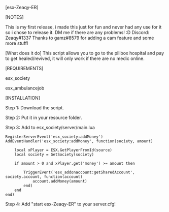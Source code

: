 [esx-Zeaqy-ER]

[NOTES]

This is my first release, i made this just for fun and never had any use for it so i chose to release it.
DM me if there are any problems! :D
Discord: Zeaqy#1337
Thanks to gamz#8579 for adding a cam feature and some more stuff!

[What does it do]
This script allows you to go to the pillbox hospital and pay to get healed/revived, it will only work if there are no medic online.

[REQUIREMENTS]
  
esx_society

esx_ambulancejob

[INSTALLATION]

Step 1: Download the script.

Step 2: Put it in your resource folder.

Step 3: Add to esx_society/server/main.lua
```
RegisterServerEvent('esx_society:addMoney')
AddEventHandler('esx_society:addMoney', function(society, amount)
	
	local xPlayer = ESX.GetPlayerFromId(source)
	local society = GetSociety(society)
	
	if amount > 0 and xPlayer.get('money') >= amount then

		TriggerEvent('esx_addonaccount:getSharedAccount', society.account, function(account)
			account.addMoney(amount)
		end)
	end
end)
```
Step 4: Add "start esx-Zeaqy-ER" to your server.cfg!
